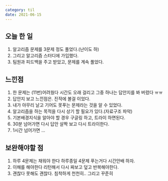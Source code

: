 ```yaml
---
category: til
date: 2021-06-15
---
```


## 오늘 한 일

1. 알고리즘 문제를 3문제 정도 풀었다.(난이도 하)
2. 그리고 알고리즘 스터디에 가입했다.
3. 팀원과 피드백을 주고 받았고, 문제를 계속 풀었다.

## 느낀점

1. 한 문제는 (11번)어려웠다 시간도 오래 걸리고 그중 하나는 답안지를 봐 버렸다 ㅠㅠ
2. 답안지 보고 느낀점은. 진작에 볼걸 이었다.
3. 내가 아무리 날고 기어도 못푸는 문제라는 것을 알 수 있었다.
4. 알고리즘을 하는 목적을 다시 상기 할 필요가 있다.(자료구조 파악)
5. 기본배경지식을 알아야 할 경우 구글링 하고, 트라이 하면된다.
6. 30분 넘어가면 다시 답안 살짝 보고 다시 트라이한다.
7. 1시간 넘어가면 ...

## 보완해야할 점

1. 하루 4문제는 채워야 한다 하루종일 4문제 푸는거다 시간안배 하자.
2. 이해를 해야한다 리턴해서 다시 짜보고 덮고 반복해야한다.
3. 괜찮다 못해도 괜찮다. 침착하게 천천히.. 그리고 꾸준히
